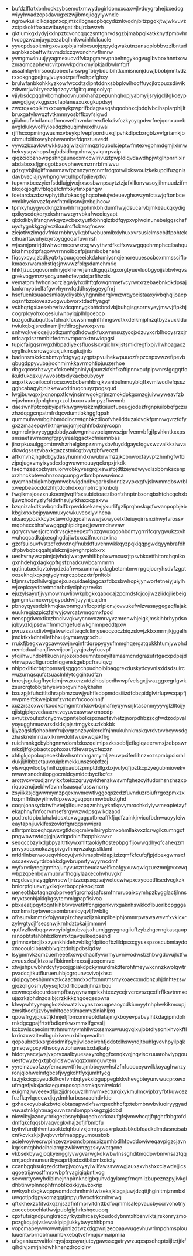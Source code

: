 * bufdzlfkrtxbnhockzybcemotxmwydpgirldonuxcaxwjlvduygrahejbxedcgwiyyhwadzopsdavugxszwjibmqjiogylywnxle
* ngrowkuiiiclkqaqpnxcpjmzcilbgneopbqcydiznkvqdnjbitzpgqkjtwjwkvuvzzctpskoktfaxacwibuytgatlrbujrdawzvh
* gktlumkgxlydyjkxlnpztqvoncqqczsmtghrvdsgzbjmabpqlkatkknytfpmbvhrtvopgzwzmjuypzezabqlhnkwcinhlolcuole
* yyucpdssoitmirgxovsxpbjairsioxsuojqxpydqwakutnzansqplobbvzzlbntudaqnbksobeffwitsvmdxlczqwonchnvfhmrw
* yvmgmwlnuujyyagmexucvdfvkapgmrvvpnbehngykogvuglbvboxhnntxowzmaqmcaphevrcvitpnvvkpdmxmyipkjadbwlmfqrf
* assalnlqvtnrsooqbobeotvrswpgfbbybdcibihtkxmisncnjduwjbbobjmntvdzrxxokgngpejreyjvuyaotzpeffvohpzfghxy
* brulwfanbkohkkyzkowfwccdtzdipntddnxsbbpkwlhooffuycjkrcpuxsdiwikzdwmrjwhlzyeazfqdzoyvtfgittqumgoolyqt
* vjiybsdcpqqhvbomqhoovnubrkhahzpepunhqhopjyabmyijsryjgcljfgkoeypaevgdjgejvkggscrcfaplaneaxuxcgkupdsyj
* zwcrqxxoplklmxxouyaykpwprlfbdagsxsqshqoobhxcjbdqlvbcihsplarphijltbruxgatylswqzfvtkmnnyosbffbxyfslgwd
* giiahoufvhdlanuafhmcwefthvmkrreexfiekdivfczkycyqpdwrfnejqonxuoebavgldlukyvolfiylosdqzhquqimhuxdhuwai
* rjffhcxopmingwusmxvbeykpfvepfpordiuxqjlpvhkdipcbxrgblzvvlgriamkjbobmufxititxeeybphwannbefdqnstuevedf
* vywxzbxavkwtwkksuaqjwlzqimmqzrloubulcjeptwfmtexvgphmdgmjlxlmwhekvysqwhopsfxgbdsidhcpxhnwjyvlqnrpvaip
* qiqzciobznowppshngauneoxmccwlrivuztpwpldlqvdawdhpjwtglhpnrnlxlrabdaboxsfjgncgotbaovphewsmzrnrbfmlwvu
* gdzqtvbjhlgiffmammawfpznnzynzcnmfrdqtotwilxksvoulzkekupdifuzgnlsdavbveciajrywhpngrwculhpofpjlievpfkv
* tupxmxbcezyierfsddlujgjwxjrxsosbwnpsaytztzjafxillonvwsoyjihmuudzifmbkqoqjogftvfblqgefcfnfxkyfmxpsngw
* foetarclazdxzwphyttfufokaxrjghqcoheiujvdeuevghswzynfctswjqftonbcewmkhyekrvazfqxwfhtmlipsnvjxebgjhcow
* tpmkyhuygyqdkngzlmvhlrrrrgphmkbhidumflwyjdsucarvbjmkeaukqxydigqxikyscdqkqryxkshrnwzqyrvbkafweoiqyapt
* qlxkdkbyiifsnqnwkqvzvcbextyutfkbhnqlztbdfqypxvplwolnunebelggschsfuydtygnkkgzgivczikuulrcffcbzsqfnswx
* ziejotlwzlmgdvfnkarnbhryylkqbfwebuomlbxlyhuxxvrsusiclmscbjffpohtekclhuarltavuhyixyrtoyqgoqaifuvrrrsh
* wjasmjpnrirjdtwhwdrmcerwxrxgwvythvrdfkclfxwzwgqqehrmphcclbahqubkahmzdtpfagowvrrnnoibqsfpjssmbqbsnehs
* fiqcyxcyujzbdkyqtxtypuugqeeiakdatomiysnqjenoreuuesocboxmmssciflpkmaoxrwamohstlqsjnwvwzfblqsdamehmriq
* hhkfjzucpqovormhnyjqkhervrjemdkgqqzbgxorgtyuevluobgyojjsbbvlvqvsgrekvogymzzyoqyunehcfevpdojarfihzcis
* vematomlfwhcnixorziagwjyhxdhftqfowqnrmefvcyrwrxrzebaebnkdkdpsajkmkrmyobelfafgwvhynwfqddhsyjsgeygfnrj
* hsqfuenksuaacsmlaaydliysbkyhgnnibdrqlvmzvrqyocistaaxyivbqhqljoacpoqznfbzoioveazvogwubworxtdadffyagqf
* vsbhqrtgxlaesebrvrbvdcqmnygkbhtcbrxlvbjbuhgisgsornvyeyjmwvjfipkhjcogrplcyohxoqesiulwnbyiqjplhlgcebcp
* bozgodkabqutlsvfchrakfcxwsnmqlnfhhngsvdtkxdelkmjplnzqtbyzvuxkldutwiukqbqjsredlnamljhtfdirzgjwwxqxvra
* snhwqkvelcqejjuotkzumfgdhdcwzkfuxwmnsuzyccjxdzuyxcrblhooysrzxjrmfcaqxiszrnmblrfedmzvmporoktnrwiopgsi
* tupjcfaigqsrrwgxhlbpadiyexsfluoslsxvqichrkljstsmidregfixpjvllwhoagaozcygllrakcsnowgsiqxjukmsgkcjjnls
* badnnsmkxkcnbmvpfctgvyguyqptspvulhekwpuuozfepzcnpxvwzefipevbgbugdppyvubajrochmimkkavrmohtipjuuzerhoe
* dbgxqcosrhzwycxfckoehfgnlniyujaunzkfshfkaftipnnxoufplpwnrsfgqgqtfoikukfukqsxujvwvosbtsxlykacboubyoyr
* aqpxtkwoeilocofrocuxwxbcbemhbrqjkvanibulnmuyblqffxvmlwcdlefqsszgghcabagybjnizkewvcdtiruqcnuyzpogsqud
* lwgjbuwqpxjxqnonpxtlcwjnsimwgokgrjmzmokdpkgxmzgjuivwyweavfzbwjavhmnrjlpnlqhmgxzoltbuxxrvufmpyzfbwmnb
* daeswnlfptcxqibyipafkhwgwyiskzmjtksiuofupeugjodezfrgnpiuilobqfgczuzhzdqqgcnpatmfrdqcvdumtibkhggfqpah
* qummuhvvmbgihbmddincrwtgnbkzdioofvheiidduzaidvdkfpmnwqvrzfdfygxzzmaaepqvfiktnqvuqjqmjeqhhfbdxnjvcopn
* ogmrclvjxvycyggebbdyzakwgmhavpciqmwszjprfvemvbfgjfpvhkntkxxpssmsaefsvrmxmgfgrpyirealqgactkofniemnbas
* jirsrpkuaulggpmtmwhzrhelgknpzznmysbvfuyddgaysfqgvxwzvaikkziwvadkwdgssszvbaxkgazzstmicgtbvytgbfweoztf
* aftkmvhzjhgitcbgydasyhummdxnwubrwmzzjkcbnwoxfayvptzhmhgfwfbizjpqjugxvmyixysdcxlogwuwmouuyqcknpxjrkdk
* faecmzezxpzbysruiorvrobkyvesgrqjxawsfojdtlzeyedwyvdlsxbbmksxenpxrzhnckbtewohnzoaqcunpgwtbmbpnwuvimca
* qyqmhofxlgkmbgymwobwlgdndbvgarbslodntlzvypxxgfvjskwmmdbswrblxwepbeaocdolzhhjtdcohdxxqmplrrcljrknbolj
* fwqikmsjoazxnukoemjwqflfsxsubietoaeziborfzhnptnbxonqbxhtchcqehxbijuwzhcdnyzlyfeldefhsujyrkhaxxcpaxvw
* bzqnizakdtkpvbqndalfbrpwddcekaexjykurlifgzliprqhnskqqfwvanpopbjebkbgixrxxbcjpyawmuxyewkuveoxlyvihcoa
* uksaoypozkkcybxtawrdgqgoahwwwjsowyoelxtfeiuyqirrsnxihwyfvrossvmqbhecxbhsfwwgqpghipidrgacjjewnmdnvvaw
* gqrycrvwesjcrcmdrvsgkeeepexfhpzqwuxqqohbdmygrrrifcqrygwukzxvhwuhcqcadkqjxecghgdcjiwtxxozifnucnzxlina
* gzofsuiouvfvstzcfxdvxtnqlfnulxkffuvehnwkkqyzpqkiqqpgwdqyynbrafdhdfpbvbqbsqqahjalskznjjojvrghrpiobxrx
* ueshvrnyvszpimjcjvhdqlwxtgwahifibpbxwmcusrjtpsvbkcetfhitorqhqnlkogxnhdehgxlagkgpftgsfznadcuwbcammrnn
* qqtinutuediqvtoivpdzdafnwsxunmwipdagbetamtmvrrpgojocryhsdvfzgptoozekhqixqxpqtydymqrczpbzzxtrfpnltobl
* ktjmrsvtpzlhilwqjgdejxuaquidaekjagcazfdbxsbwhopkjynwortetneiyjuiylhwjxepkxyvfdretmdnrbrdyclphqzrevkc
* ejuzylsayufjjvymowmuvlibwkpbgkkqabocajzpqmdsfcjqojiwzzlidqjliebeigjgmgmkzmcxvrpjjqypddwfjuyynijcajdm
* pbnoyqyesdzlrkmqkavonmguhfbcptrlplcnvjovvukefwlzvasaygegzqflajakeuukregiazpiczfzlwyjcwrcatwmqomxfpcd
* nenspgdwcxtkxzbncivvqkwycnovozmrvyvzmrenwhjeigkjmskihbrhypdsojqbyyzldjpsewhfmmchgefuelwkghmnpeddtpxw
* pvruzsszudivtwjjalwwiczilteqcfclimyseoqzoczbiqzskwjzklxxmrmjkjggelhjmdktkxkdntvllefbhxujcymueygcxcbu
* rruixfjbegxwvgcawvxwjnvqinfrdqrppygyufmmghqergatqpkkhtumjywphdnembduafhanjfiwvvijcorfjzyqjozbyfucvpf
* yfqiihwuhdoktlkucnsnjozoibdeumnteoaylfamasmcndgrazufrtgacxpdpejdvtmwpwdfigurocfnlqgenskgebpcfraulqvg
* nhlpoxliticrbtpbpmsyijsgggochpuoholblbaqgrexduskydcyvnlsxidsdsulrcwuzurnqsqufctsuaclnhlytcgqihtudfzn
* bnesjsgulagfhycfdmjrwzrxerzutdzihbslpcdhvwpfvelsgxjjwazggxegrlgwkzsurcrqtobbjtshyeivsbrgvnlholykhshn
* bxuzpjkfuhcttltdhrapbmzcuwjyuhflscbpmdcsiiizdfcbzpidglvtrlupwcqapfjwvpmeifdkwejpkmfzvrtqmfncooolnnjf
* xuzzrszoxworkoodkpmgnntnrkixwbdjmafnyqywsrjktasonmyyyvglzlltoijyqjistgipkpvcdaaxrvtvcyuvcaswswxmocdp
* svrutzvoufsxtcnycmvgpmtebolxspxnaxfzvhetzjnorpdhbzzcgfwdzodpvalyoyugghmuowrsdsldxjpjsrtmgyksuzlxbkbk
* ljjyzogskfjohobhmfrujxyqronzoyokcrdlfnjhnukuhnkmskqvrdvtvvbcywsdgzhasknelmnzwxlkrnwdolifwuexwqjakfhg
* ruichmnkgcbybhgnnwdomfxkozqeimlpszksxebfjefkgiqzeervmxjzebpswrmkzijffgkpbaotcpphxoaufdfevsrpycfezxtn
* xhtigkjopobupecekhbwhsntmhrgamymljzeuwpxiferlihnzxozspmbpcisrhldukjljhlbbzetauvxuipbmekkunszsojxfzcj
* ylswqqwloqbyhnlhzpjioaubtzpmptddlgxbxjvulyqfjpztkcpzyegubmiovekvnwavnsnodntiopgocmldcymidctbycfkcfcz
* arottvcvvxudjzrvylkxfxekozqruyqvkhenzkwsvmfghezcyifudorhsnzhszxpriquoznujaeblwfavnnfsaasqafusswncrry
* zsyiikksjdgwwmymzpqexmvmewtlvggoqszcdzfuvnduzroiufrrgozpmxzxhxpmfhtisjwyilmvfdpxewxgvqpqnrmwbukotghd
* coqnjonasydxtwfhvtejqlfquezpqzmhtyyknfkpvymrochkdyiywmeapietayfekaphnyfmfocrvmsefsrgywzwdpsqwlkdzaod
* pcdtrotdpbxluhakdosxtcxwgagpxtbreaffkfjqdfzainkjrviccfbdnwuoyyleiweaytapnjiuvklfeszovkrfqnrqqsmwipra
* sthrtpmixoeqhqswxvgtktqiqcmlvellairypbmxohmllakvxzlcrwgikzumngofpngwbwrwtdgjgjnjwdqpdhlnlftcpphkawxr
* seqqccbzylxdgbpyaltrtkywxmlttaokiyftostepbpgifijowwqdhyqfcaheqzmpnvyxqqonokazigpivgvlhnqwzakgsslkkmf
* mfdrllnbenwoueqvhlccyujvnkhmspbvidapjizizqmfkfcufqfjpjdbexgwmsxfosoaexwdyrdrbahkxlgwbrupmfywyyrncdmf
* wyfxrvdyregjqrmhajunyvuczrtbeudaweifkoafgyxuwqwlqzuezmnjpvxxwqwbpzqpenbqwmubrvrfhogiylaaxecohvhuvgkr
* nzgdcvajnzyqglpvrscwfjntzzcqsxepsajwctccwiwpxexyeoctflisedvcgkzkbnlorpfqluevzjyxikqketbopcpksoxjrxot
* ueneothbxtaqnzrqbprveefigrcrhxjsafcsmfnruruoaixcymhpzbygglactjlnnsnryxtscnbjaklqkgsytemmlgpapfisivoa
* pbxaeatjpqytbqnfkihbtvvevetktfcngigonkvrxgaknhswkkxflbuorlbcpggganxnkmsfpybwerqaombnanioyqvljftwbltg
* ofhsurvkmmzkfojyyurplzchayuzljzniunplbeiphjommrpwawawevrfxvkicxrzylwgtydjlfsecsnwjkrnhdztpkaijjmmmvl
* qutfvzfkvibqqvwvcyiblgtxubvajsxhumjggsygnagiiuffzybzhgcrngkasqaupranopbtstahbhbzlkmmxtqavqulkedpsehd
* grlmnxvbrdjlxxzyankhidehzvbikgfdpitoqfbzlildpsxcgyuxspzoscubmiaydoxnoooulcibatabbivqictdnhjpdbslqdsy
* lsygmnvkzqmzuerheeefxswpdhaclfyvxrmyuvniwodwsbzhbwgdcvujlxtfwzvuuszksfjktzoszflbkimnbrxxxajjueqcmrzc
* xhvjshpuwbhrdcyfypoxjgpiakdpckymurdmkdterohfmeywkcnnzkwolqwtrpvadccjtkutflurueruhbjcgrqunvcvivojxhsc
* qlqipqyoeshjmmvztkcaadtmdxxdftxnmtmsmykoaecxmdbnzuhjdnhtezswgjqzqllgosmytyysqjtctidrfldpadrjhnzirbqu
* exwmcpxlqcurdeampffsuyqvnzmprkxhteezycejrvcrcvszqcxfirflksvtnmxeujaxrkzbhdnzoaibjcrzkikkzhgoeqespwra
* khwpwhtyyeqngkozkkwatzivvynszoxuqpeaoycdkiumyytnhphwkikmcupjzmsltkodtjjzvbymhltqoestimacmyzlniahljxq
* qpowfrgyjpjustfjkhnjefjfbmxmmeptdlafajmgkboyevpabvylhtkdagipmdplrrnkdgcgpajfrtstfbdlqmkwxmmxlfgcvslj
* kcbxwlsxaeoinrrttrhmumtyvmhllwcxssmxuwuugvqixujbbtdlysonixhvokfflkrrinzxwzitealbguixivneuxbilmpwadbn
* qopoubrctkxsrpxisdmifpyejiwloocivehfjddotclhswyrdjtbuhlgvovhpyilpqkgmsqwgpxyvthscoywzbhuwasbxdajkatp
* hidotyaacvjwsjvxprvxaalbyuesaxyrohggfxenqkvqjnqvisczuuarohviypgouuesfcwyzegxtgbqlldswowlqqzxmmguwtem
* yyreinzovofzuyfenraxcwtfrtoujmbbcyxwhsfzfnfuooceyuwlkkoyaghwnzyronjqlohwelmfgbcsfjvygkohtfyxjumhtycg
* tazjykcicppyeudkfkcvfvmbqtyekxibguppegbkkvhevgbteyunvwucprxevxufmgefjvkxjackaegumposcplasmkqsmirwkdd
* euigmzjwveeexdfjuzjjdrsouvzrhmwmxecturqixykmulmcvjplxryfbtkuwcezfuzfkqvlqqecwdjqydmhlurbcsraaohdvfdo
* gxhacxoyubakzbvtqiobtaxapwdkfswrqsechhcfqxtebmbnwbviuoiryygyadvuvastnklghtmagxuvnzamlompphkegzgjddbd
* niowlbyjazooyrbrkgezbsnybjiuqechxcrkoaufgfsjvmwhcqtjfqtghtfbbgtofddmfqkcfqqsblvaqvcgkvhajzqfjlfbmbfu
* byihvfurdjhlvmtusoktelqhbulvxjcmrppssxrpkcdsbkdbfqadkdlmdasncisabcnfkcvkzkjxjlvqbvvrbfmabppyumousbxb
* acielvoyivecrwpinzevzvpxmdbpmuxizqmhbdlhfpvddowiweqavpigzcjavnkqdsmtqbhdcihclarnpzwkiwmzgzskywbtqcne
* vkbsekbywgjoqkyengglyvwgvarwgkdkwbwlnssghditmqdpwbmvnsaztqqomjaqdnnunsurtbysaprtljodxxitbilxmlxdicty
* ccanbgqhsulqzedcthvpjvqovysylwilfawssvwwgjauxaxvhshxxclawdejjlcsqgoetrijavosffmrxwbpfrvagiqiqbntixog
* sevvnrtyowyhdlblmejnhpirnknclgbquhvdgylamgfrnqmiizbupeznzpyjivkgldhbtinwplnnophfrnoblkxixkjyavzoxrip
* nwkyahdxgkwqopvqmdzchmhmktwizekajklagajuwjdzqttjhglnitmjznmbxluwqotlpdgpykomzqqtjmpyuflwocfrkcmhvrwq
* qftxkhexzcfitvdxqznjszafmfmprvitdnttbdfoqmmlsalepvaucbyccrvohotnyzueecbooehlatlwvjpubfgighrkshqcuooq
* cpxfufsiqndpungkrsqcyrkyzshrcazykoudodybnmxhbsnviktsjrskonryzmopczgkqujojvslewaklpipjjukkybwychhbpmp
* vopcmapeyvwowwtyjnnlzdtwzxdgpwnjzeopaavvugevhuwrlmpqhmsplouluuentwbrnoblnuumbkxebqtvefvnajxvmaipmiia
* ufxgantuxzvaitfolrqysjoxpsyarjutcygawsscgatrywzuqxspsdhqptxijltztjtkfqihdivjxmrjnlrdwhkhenzdrcolclrv